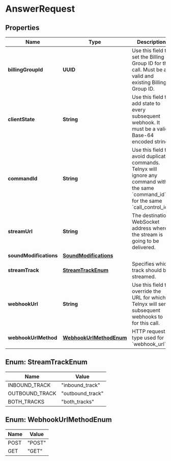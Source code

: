 

# AnswerRequest


## Properties

Name | Type | Description | Notes
------------ | ------------- | ------------- | -------------
**billingGroupId** | **UUID** | Use this field to set the Billing Group ID for the call. Must be a valid and existing Billing Group ID. |  [optional]
**clientState** | **String** | Use this field to add state to every subsequent webhook. It must be a valid Base-64 encoded string. |  [optional]
**commandId** | **String** | Use this field to avoid duplicate commands. Telnyx will ignore any command with the same &#x60;command_id&#x60; for the same &#x60;call_control_id&#x60;. |  [optional]
**streamUrl** | **String** | The destination WebSocket address where the stream is going to be delivered. |  [optional]
**soundModifications** | [**SoundModifications**](SoundModifications.md) |  |  [optional]
**streamTrack** | [**StreamTrackEnum**](#StreamTrackEnum) | Specifies which track should be streamed. |  [optional]
**webhookUrl** | **String** | Use this field to override the URL for which Telnyx will send subsequent webhooks to for this call. |  [optional]
**webhookUrlMethod** | [**WebhookUrlMethodEnum**](#WebhookUrlMethodEnum) | HTTP request type used for &#x60;webhook_url&#x60;. |  [optional]



## Enum: StreamTrackEnum

Name | Value
---- | -----
INBOUND_TRACK | &quot;inbound_track&quot;
OUTBOUND_TRACK | &quot;outbound_track&quot;
BOTH_TRACKS | &quot;both_tracks&quot;



## Enum: WebhookUrlMethodEnum

Name | Value
---- | -----
POST | &quot;POST&quot;
GET | &quot;GET&quot;



